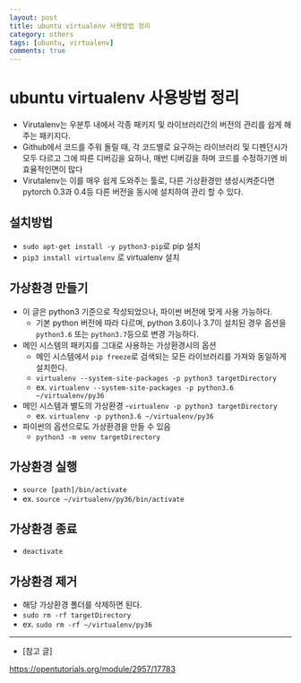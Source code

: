 ```yaml
---
layout: post
title: ubuntu virtualenv 사용방법 정리
category: others
tags: [ubuntu, virtualenv]
comments: true
---
```


# ubuntu virtualenv 사용방법 정리
- Virutalenv는 우분투 내에서 각종 패키지 및 라이브러리간의 버전의 관리를 쉽게 해 주는 패키지다.
- Github에서 코드를 주워 돌릴 때, 각 코드별로 요구하는 라이브러리 및 디펜던시가 모두 다르고 그에 따른 디버깅을 요하나, 매번 디버깅을 하며 코드를 수정하기엔 비효율적인면이 많다
- Virutalenv는 이를 매우 쉽게 도와주는 툴로, 다른 가상환경만 생성시켜준다면 pytorch 0.3과 0.4등 다른 버전을 동시에 설치하여 관리 할 수 있다.

## 설치방법
- `sudo apt-get install -y python3-pip`로 pip 설치
- `pip3 install virtualenv` 로 virtualenv 설치

## 가상환경 만들기
- 이 글은 python3 기준으로 작성되었으나, 파이썬 버전에 맞게 사용 가능하다.
  - 기본 python 버전에 따라 다르며, python 3.6이나 3.7이 설치된 경우 옵션을 `python3.6` 또는 `python3.7`등으로 변경 가능하다.
- 메인 시스템의 패키지를 그대로 사용하는 가상환경시의 옵션
  - 메인 시스템에서 `pip freeze`로 검색되는 모든 라이브러리를 가져와 동일하게 설치한다.
  - `virtualenv --system-site-packages -p python3 targetDirectory`
  - ex. `virtualenv --system-site-packages -p python3.6 ~/virtualenv/py36`
- 메인 시스템과 별도의 가상환경
  -`virtualenv -p python3 targetDirectory`
  - ex. `virtualenv -p python3.6 ~/virtualenv/py36`
- 파이썬의 옵션으로도 가상환경을 만들 수 있음
  - `python3 -m venv targetDirectory`

## 가상환경 실행
- `source [path]/bin/activate`
- ex. `source ~/virtualenv/py36/bin/activate`

## 가상환경 종료
- `deactivate`

## 가상환경 제거
- 해당 가상환경 폴더를 삭제하면 된다.
- `sudo rm -rf targetDirectory`
- ex. `sudo rm -rf ~/virtualenv/py36`

---

- [참고 글]

https://opentutorials.org/module/2957/17783
